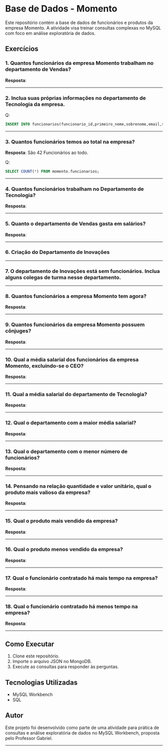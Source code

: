 # Base de Dados - Momento
Este repositório contém a base de dados de funcionários e produtos da empresa Momento. A atividade visa treinar consultas complexas no MySQL com foco em análise exploratória de dados.

## Exercícios

### 1. Quantos funcionários da empresa Momento trabalham no departamento de Vendas?
**Resposta**:  

---

### 2. Inclua suas próprias informações no departamento de Tecnologia da empresa.

Q:
```sql
INSERT INTO funcionarios(funcionario_id,primeiro_nome,sobrenome,email,senha,telefone,data_contratacao,cargo_id,salario,gerente_id,departamento_id) VALUES (208,'Yago','Gonçalves','franyagoy@gmail.com','yagoat30#@','2054-3750','2024-10-31',20,30.000,NULL,6);
```

---

### 3. Quantos funcionários temos ao total na empresa?
**Resposta**: São 42 Funcionários ao todo.  

Q:
```sql
SELECT COUNT(*) FROM momento.funcionarios;
```

---

### 4. Quantos funcionários trabalham no Departamento de Tecnologia?
**Resposta**:  

---

### 5. Quanto o departamento de Vendas gasta em salários?
**Resposta**:  

---

### 6. Criação do Departamento de Inovações

---

### 7. O departamento de Inovações está sem funcionários. Inclua alguns colegas de turma nesse departamento.

---

### 8. Quantos funcionários a empresa Momento tem agora?
**Resposta**:  

---

### 9. Quantos funcionários da empresa Momento possuem cônjuges?
**Resposta**:  

---

### 10. Qual a média salarial dos funcionários da empresa Momento, excluindo-se o CEO?
**Resposta**:  

---

### 11. Qual a média salarial do departamento de Tecnologia?
**Resposta**:  

---

### 12. Qual o departamento com a maior média salarial?
**Resposta**:  

---

### 13. Qual o departamento com o menor número de funcionários?
**Resposta**:  

---

### 14. Pensando na relação quantidade e valor unitário, qual o produto mais valioso da empresa?
**Resposta**:  

---

### 15. Qual o produto mais vendido da empresa?
**Resposta**:  

---

### 16. Qual o produto menos vendido da empresa?
**Resposta**:  

---

### 17. Qual o funcionário contratado há mais tempo na empresa?
**Resposta**:  

---

### 18. Qual o funcionário contratado há menos tempo na empresa?
**Resposta**:  

---

## Como Executar
1. Clone este repositório.
2. Importe o arquivo JSON no MongoDB.
3. Execute as consultas para responder às perguntas.

## Tecnologias Utilizadas
- MySQL Workbench
- SQL  

## Autor
Este projeto foi desenvolvido como parte de uma atividade para prática de consultas e análise exploratória de dados no MySQL Workbench, proposta pelo Professor Gabriel.

---
